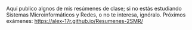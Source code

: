 Aquí publico algnos de mis resúmenes de clase; si no estás estudiando Sistemas Microinformáticos y Redes, o no te interesa, ignóralo.
Próximos exámenes: https://alex-17r.github.io/Resumenes-2SMR/
